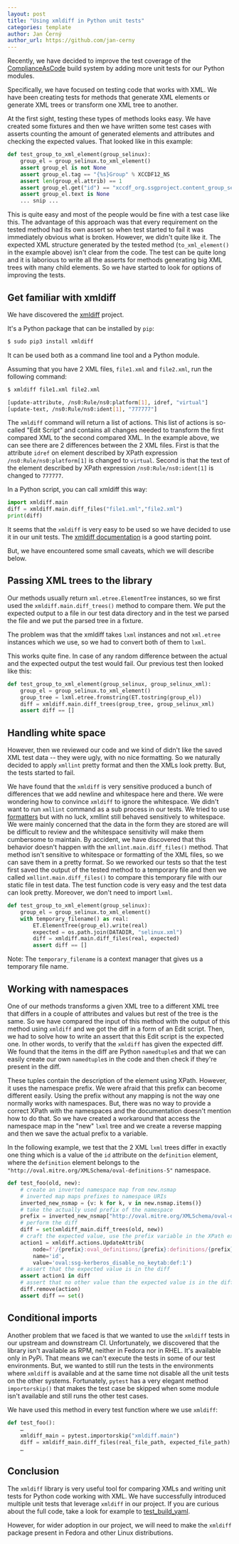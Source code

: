 ```yaml
---
layout: post
title: "Using xmldiff in Python unit tests"
categories: template
author: Jan Černý
author_url: https://github.com/jan-cerny
---
```


Recently, we have decided to improve the test coverage of the [ComplianceAsCode](https://github.com/ComplianceAsCode/content) build system by adding more unit tests for our Python modules.

Specifically, we have focused on testing code that works with XML.
We have been creating tests for methods that generate XML elements or generate XML trees or transform one XML tree to another.

At the first sight, testing these types of methods looks easy.
We have created some fixtures and then we have written some test cases with asserts counting the amount of generated elements and attributes and checking the expected values.
That looked like in this example:

```python
def test_group_to_xml_element(group_selinux):
    group_el = group_selinux.to_xml_element()
    assert group_el is not None
    assert group_el.tag == "{%s}Group" % XCCDF12_NS
    assert len(group_el.attrib) == 1
    assert group_el.get("id") == "xccdf_org.ssgproject.content_group_selinux"
    assert group_el.text is None
    ... snip ...
```

This is quite easy and most of the people would be fine with a test case like this.
The advantage of this approach was that every requirement on the tested method had its own assert so when test started to fail it was immediately obvious what is broken.
However, we didn't quite like it.
The expected XML structure generated by the tested method (`to_xml_element()` in the example above) isn't clear from the code.
The test can be quite long and it is laborious to write all the asserts for methods generating big XML trees with many child elements.
So we have started to look for options of improving the tests.

## Get familiar with xmldiff

We have discovered the [xmldiff](https://xmldiff.readthedocs.io/en/stable/) project.

It's a Python package that can be installed by `pip`:

```bash
$ sudo pip3 install xmldiff
```

It can be used both as a command line tool and a Python module.

Assuming that you have 2 XML files, `file1.xml` and `file2.xml`, run the following command:

```bash
$ xmldiff file1.xml file2.xml

[update-attribute, /ns0:Rule/ns0:platform[1], idref, "virtual"]
[update-text, /ns0:Rule/ns0:ident[1], "777777"]
```

The `xmldiff` command will return a list of actions.
This list of actions is so-called "Edit Script" and contains all changes needed to transform the first compared XML to the second compared XML.
In the example above, we can see there are 2 differences between the 2 XML files.
First is that the attribute `idref` on element described by XPath expression `/ns0:Rule/ns0:platform[1]` is changed to `virtual`.
Second is that the text of the element described by XPath expression `/ns0:Rule/ns0:ident[1]` is changed to `777777`.

In a Python script, you can call xmldiff this way:

```python
import xmldiff.main
diff = xmldiff.main.diff_files("file1.xml","file2.xml")
print(diff)
```

It seems that the `xmldiff` is very easy to be used so we have decided to use it in our unit tests.
The [xmldiff documentation](https://xmldiff.readthedocs.io/en/stable/) is a good starting point.

But, we have encountered some small caveats, which we will describe below.

## Passing XML trees to the library

Our methods usually return `xml.etree.ElementTree` instances, so we first used the `xmldiff.main.diff_trees()` method to compare them.
We put the expected output to a file in our test data directory and in the test we parsed the file and we put the parsed tree in a fixture.

The problem was that the xmldiff takes `lxml` instances and not `xml.etree` instances which we use, so we had to convert both of them to `lxml`.

This works quite fine.
In case of any random difference between the actual and the expected output the test would fail.
Our previous test then looked like this:

```python
def test_group_to_xml_element(group_selinux, group_selinux_xml):
    group_el = group_selinux.to_xml_element()
    group_tree = lxml.etree.fromstring(ET.tostring(group_el))
    diff = xmldiff.main.diff_trees(group_tree, group_selinux_xml)
    assert diff == []
```

## Handling white space

However, then we reviewed our code and we kind of didn't like the saved XML test data -- they were ugly, with no nice formatting.
So we naturally decided to apply `xmllint` pretty format and then the XMLs look pretty.
But, the tests started to fail.

We have found that the `xmldiff` is very sensitive produced a bunch of differences that we add newline and whitespace here and there.
We were wondering how to convince `xmldiff` to ignore the whitespace.
We didn't want to run `xmllint` command as a sub process in our tests.
We tried to use [formatters](https://xmldiff.readthedocs.io/en/stable/api.html#using-formatters) but with no luck, xmllint still behaved sensitively to whitespace.
We were mainly concerned that the data in the form they are stored are will be difficult to review and the whitespace sensitivity will make them cumbersome to maintain.
By accident, we have discovered that this behavior doesn't happen with the `xmllint.main.diff_files()` method.
That method isn't sensitive to whitespace or formatting of the XML files, so we can save them in a pretty format.
So we reworked our tests so that the test first saved the output of the tested method to a temporary file and then we called `xmllint.main.diff_files()` to compare this temporary file with our static file in test data.
The test function code is very easy and the test data can look pretty.
Moreover, we don't need to import `lxml`.

```python
def test_group_to_xml_element(group_selinux):
    group_el = group_selinux.to_xml_element()
    with temporary_filename() as real:
        ET.ElementTree(group_el).write(real)
        expected = os.path.join(DATADIR, "selinux.xml")
        diff = xmldiff.main.diff_files(real, expected)
        assert diff == []
```

Note: The `temporary_filename` is a context manager that gives us a temporary file name.

## Working with namespaces

One of our methods transforms a given XML tree to a different XML tree that differs in a couple of attributes and values but rest of the tree is the same.
So we have compared the input of this method with the output of this method using `xmldiff` and we got the diff in a form of an Edit script.
Then, we had to solve how to write an assert that this Edit script is the expected one.
In other words, to verify that the `xmldiff` has given the expected diff.
We found that the items in the diff are Python `namedtuple`s and that we can easily create our own `namedtuple`s in the code and then check if they're present in the diff.

These tuples contain the description of the element using XPath. However, it uses the namespace prefix.
We were afraid that this prefix can become different easily.
Using the prefix without any mapping is not the way one normally works with namespaces.
But, there was no way to provide a correct XPath with the namespaces and the documentation doesn't mention how to do that.
So we have created a workaround that access the namespace map in the "new" `lxml` tree and we create a reverse mapping and then we save the actual prefix to a variable.

In the following example, we test that the 2 XML `lxml` trees differ in exactly one thing which is a value of the `id` attribute on the `definition` element, where the `definition` element belongs to the `"http://oval.mitre.org/XMLSchema/oval-definitions-5"` namespace.

```python
def test_foo(old, new):
    # create an inverted namespace map from new.nsmap
    # inverted map maps prefixes to namespace URIs
    inverted_new_nsmap = {v: k for k, v in new.nsmap.items()}
    # take the actually used prefix of the namespace
    prefix = inverted_new_nsmap["http://oval.mitre.org/XMLSchema/oval-definitions-5"]
    # perform the diff
    diff = set(xmldiff_main.diff_trees(old, new))
    # craft the expected value, use the prefix variable in the XPath expression
    action1 = xmldiff.actions.UpdateAttrib(
        node=f'/{prefix}:oval_definitions/{prefix}:definitions/{prefix}:definition[1]',
        name='id',
        value='oval:ssg-kerberos_disable_no_keytab:def:1')
    # assert that the expected value is in the diff
    assert action1 in diff
    # assert that no other value than the expected value is in the diff
    diff.remove(action)
    assert diff == set()
```

## Conditional imports

Another problem that we faced is that we wanted to use the `xmldiff` tests in our upstream and downstream CI.
Unfortunately, we discovered that the library isn't available as RPM, neither in Fedora nor in RHEL.
It's available only in PyPi.
That means we can't execute the tests in some of our test environments.
But, we wanted to still run the tests in the environments where `xmldiff` is available and at the same time not disable all the unit tests on the other systems. Fortunately, `pytest` has a very elegant method `importorskip()` that makes the test case be skipped when some module isn't available and still runs the other test cases.

We have used this method in every test function where we use `xmldiff`:

```python
def test_foo():
    …
    xmldiff_main = pytest.importorskip("xmldiff.main")
    diff = xmldiff_main.diff_files(real_file_path, expected_file_path)
    …
```

## Conclusion

The `xmldiff` library is very useful tool for comparing XMLs and writing unit tests for Python code working with XML.
We have successfully introduced multiple unit tests that leverage `xmldiff` in our project.
If you are curious about the full code, take a look for example to [test_build_yaml](https://github.com/ComplianceAsCode/content/blob/master/tests/unit/ssg-module/test_build_yaml.py).

However, for wider adoption in our project, we will need to make the `xmldiff` package present in Fedora and other Linux distributions.
